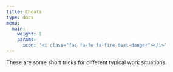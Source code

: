 ```yaml
---
title: Cheats
type: docs
menu:
  main:
    weight: 1
    params:
      icon: '<i class="fas fa-fw fa-fire text-danger"></i>'
---
```


These are some short tricks for different typical work situations.
